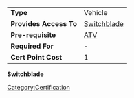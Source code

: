 |                        |                                          |
| ---------------------- | ---------------------------------------- |
| **Type**               | Vehicle                                  |
| **Provides Access To** | [Switchblade](/Switchblade "wikilink")   |
| **Pre-requisite**      | [ATV](</ATV_(Certification)> "wikilink") |
| **Required For**       | \-                                       |
| **Cert Point Cost**    | 1                                        |

**Switchblade**

[Category:Certification](/Category:Certification "wikilink")

